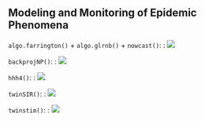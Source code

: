 ## Modeling and Monitoring of Epidemic Phenomena

<!-- `algo.glrnb()`: -->
<!-- : ![](man/figures/survlr.png) -->

`algo.farrington()` + `algo.glrnb()` + `nowcast()`:
: ![](man/figures/detectandnowcast.png)

`backprojNP()`:
: ![](man/figures/backproj.png)

`hhh4()`:
: ![](man/figures/noroBE_hhh4_components.png)
<!-- taken from `vignette("BNV", package = "HIDDA.forecasting")` -->

`twinSIR()`:
: ![](man/figures/mpbb-intensity.png)

`twinstim()`:
: ![](man/figures/imdepifit.png)
